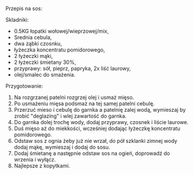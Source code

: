 Przepis na sos:

Skladniki:
- 0.5KG łopatki wołowej/wieprzowej/mix,
- Srednia cebula,
- dwa ząbki czosnku,
- łyżeczka koncentratu pomidorowego,
- 2 łyżeczki mąki,
- 2 łyżeczki śmietany 30%,
- przyprawy: sół, pieprz, papryka, 2x liść laurowy,
- olej/smalec do smażenia.

Przygotowanie:
1. Na rozgrzanej patelni rozgrzej olej i usmaż mięso.
2. Po usmażeniu mięsa podsmaż na tej samej patelni cebulę.
3. Przerzuć mieso i cebulę do garnka a patelnię zalej wodą, wymieszaj by zrobić "deglazing" i wlej zawartość do garnka.
4. Do garnka dolej trochę wody, dodaj przyprawy, czosnek i liście laurowe.
5. Duś mięso aż do miekkości, wcześniej dodając łyżeczkę koncentratu pomidorowego.
6. Odstaw sos z ognia żeby już nie wrzał, do pół szklanki zimnej wody dodaj mąkę, wymieszaj i dodaj do sosu.
7. Dodaj śmietanę a następnie odstaw sos na ogień, doprowadź do wrzenia i wyłącz.
8. Najlepsze z kopytkami.
